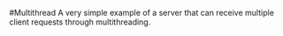 #Multithread
A very simple example of a server that can receive multiple client requests through multithreading.
